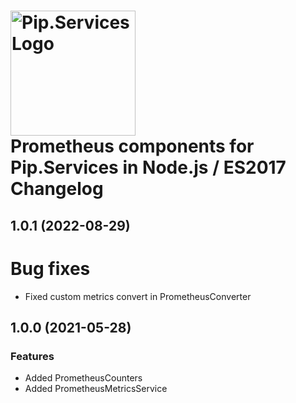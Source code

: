# <img src="https://uploads-ssl.webflow.com/5ea5d3315186cf5ec60c3ee4/5edf1c94ce4c859f2b188094_logo.svg" alt="Pip.Services Logo" width="200"> <br/> Prometheus components for Pip.Services in Node.js / ES2017 Changelog

## <a name="1.0.1"></a> 1.0.1 (2022-08-29) 

# Bug fixes
* Fixed custom metrics convert in PrometheusConverter

## <a name="1.0.0"></a> 1.0.0 (2021-05-28) 

### Features
* Added PrometheusCounters
* Added PrometheusMetricsService

